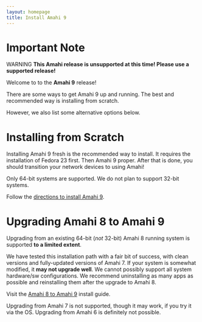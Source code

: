 ```yaml
---
layout: homepage
title: Install Amahi 9
---
```


# Important Note

<span class="label label-important">WARNING</span>
**This Amahi release is unsupported at this time! Please use a supported release!**

Welcome to to the **Amahi 9** release!

There are some ways to get Amahi 9 up and running. The best and recommended way is installing from scratch.

However, we also list some alternative options below.

# Installing from Scratch

Installing Amahi 9 fresh is the recommended way to install. It requires the installation of Fedora 23 first. Then Amahi 9 proper. After that is done, you should transition your network devices to using Amahi!

Only 64-bit systems are supported. We do not plan to support 32-bit systems.

Follow the [directions to install Amahi 9](https://wiki.amahi.org/index.php/Amahi_9_Install).

# Upgrading Amahi 8 to Amahi 9

Upgrading from an existing 64-bit (_not_ 32-bit) Amahi 8 running system is supported **to a limited extent**.

We have tested this installation path with a fair bit of success, with clean versions and fully-updated versions of Amahi 7. If your system is somewhat modified, it **may not upgrade well**. We cannot possibly support all system hardware/sw configurations. We recommend uninstalling as many apps as possible and reinstalling them after the upgrade to Amahi 8.

Visit the [Amahi 8 to Amahi 9](https://wiki.amahi.org/index.php/Amahi_9_Upgrade) install guide.

Upgrading from Amahi 7 is not supported, though it may work, if you try it via the OS. Upgrading from Amahi 6 is definitely not possible.

